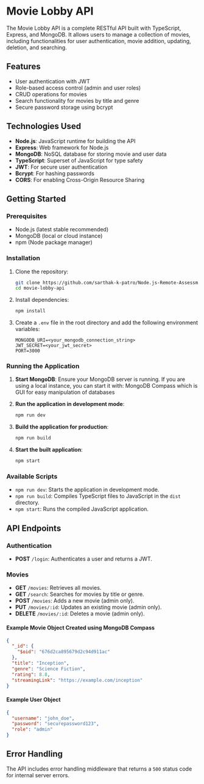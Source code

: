 # Movie Lobby API

The Movie Lobby API is a complete RESTful API built with TypeScript, Express, and MongoDB. It allows users to manage a collection of movies, including functionalities for user authentication, movie addition, updating, deletion, and searching.

## Features

- User authentication with JWT
- Role-based access control (admin and user roles)
- CRUD operations for movies
- Search functionality for movies by title and genre
- Secure password storage using bcrypt

## Technologies Used

- **Node.js**: JavaScript runtime for building the API
- **Express**: Web framework for Node.js
- **MongoDB**: NoSQL database for storing movie and user data
- **TypeScript**: Superset of JavaScript for type safety
- **JWT**: For secure user authentication
- **Bcrypt**: For hashing passwords
- **CORS**: For enabling Cross-Origin Resource Sharing

## Getting Started

### Prerequisites

- Node.js (latest stable recommended)
- MongoDB (local or cloud instance)
- npm (Node package manager)

### Installation

1. Clone the repository:

   ```bash
   git clone https://github.com/sarthak-k-patro/Node.js-Remote-Assessment-DAZN.git
   cd movie-lobby-api
   ```

2. Install dependencies:

   ```bash
   npm install
   ```

3. Create a `.env` file in the root directory and add the following environment variables:

   ```plaintext
   MONGODB_URI=<your_mongodb_connection_string>
   JWT_SECRET=<your_jwt_secret>
   PORT=3000
   ```

### Running the Application

1. **Start MongoDB**: Ensure your MongoDB server is running. If you are using a local instance, you can start it with:
    MongoDB Compass which is GUI for easy manipulation of databases

2. **Run the application in development mode**:

   ```bash
   npm run dev
   ```

3. **Build the application for production**:

   ```bash
   npm run build
   ```

4. **Start the built application**:

   ```bash
   npm start
   ```

### Available Scripts

- `npm run dev`: Starts the application in development mode.
- `npm run build`: Compiles TypeScript files to JavaScript in the `dist` directory.
- `npm start`: Runs the compiled JavaScript application.

## API Endpoints

### Authentication

- **POST** `/login`: Authenticates a user and returns a JWT.

### Movies

- **GET** `/movies`: Retrieves all movies.
- **GET** `/search`: Searches for movies by title or genre.
- **POST** `/movies`: Adds a new movie (admin only).
- **PUT** `/movies/:id`: Updates an existing movie (admin only).
- **DELETE** `/movies/:id`: Deletes a movie (admin only).

#### Example Movie Object Created using MongoDB Compass

```json
{
  "_id": {
    "$oid": "676d2ca895679d2c94d911ac"
  },
  "title": "Inception",
  "genre": "Science Fiction",
  "rating": 8.8,
  "streamingLink": "https://example.com/inception"
}
```

#### Example User Object

```json
{
  "username": "john_doe",
  "password": "securepassword123",
  "role": "admin"
}
```

## Error Handling

The API includes error handling middleware that returns a `500` status code for internal server errors.
